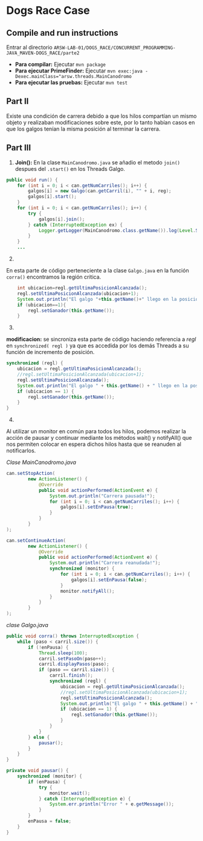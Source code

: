 # Dogs Race Case

## Compile and run instructions

Entrar al directorio `ARSW-LAB-01/DOGS_RACE/CONCURRENT_PROGRAMMING-JAVA_MAVEN-DOGS_RACE/parte2`

- **Para compilar:** Ejecutar `mvn package`
- **Para ejecutar PrimeFinder:** Ejecutar `mvn exec:java -Dexec.mainClass="arsw.threads.MainCanodromo`
- **Para ejecutar las pruebas:** Ejecutar `mvn test`

## Part II

Existe una condición de carrera debido a que los hilos compartían un mismo objeto y realizaban modificaciones sobre este, por lo tanto habían casos en que los galgos tenían la misma posición al terminar la carrera.

## Part III

1. **Join():**
   En la clase `MainCanodromo.java` se añadio el metodo `join()` despues del `.start()` en los Threads Galgo.

```java
public void run() {
    for (int i = 0; i < can.getNumCarriles(); i++) {
        galgos[i] = new Galgo(can.getCarril(i), "" + i, reg);
        galgos[i].start();
    }
    for (int i = 0; i < can.getNumCarriles(); i++) {
        try {
            galgos[i].join();
        } catch (InterruptedException ex) {
            Logger.getLogger(MainCanodromo.class.getName()).log(Level.SEVERE, null, ex);
        }
    }
    ...
```

2.

En esta parte de código perteneciente a la clase `Galgo.java` en la función `corra()` encontramos la región critica.

```java
    int ubicacion=regl.getUltimaPosicionAlcanzada();
    regl.setUltimaPosicionAlcanzada(ubicacion+1);
    System.out.println("El galgo "+this.getName()+" llego en la posicion "+ubicacion);
    if (ubicacion==1){
        regl.setGanador(this.getName());
    }
```

3.

**modificacion:**
se sincroniza esta parte de código haciendo referencia a _regl_ en `synchronized( regl )` ya que es accedida por los demás Threads a su función de incremento de posición.

```java
synchronized (regl) {
    ubicacion = regl.getUltimaPosicionAlcanzada();
    //regl.setUltimaPosicionAlcanzada(ubicacion+1);
    regl.setUltimaPosicionAlcanzada();
    System.out.println("El galgo " + this.getName() + " llego en la posicion " + ubicacion);
    if (ubicacion == 1) {
        regl.setGanador(this.getName());
    }
}
```

4.

Al utilizar un monitor en común para todos los hilos, podemos realizar la acción de pausar y continuar mediante los métodos wait() y notifyAll() que nos permiten colocar en espera dichos hilos hasta que se reanuden al notificarlos.

_Clase MainCanodromo.java_

```java
can.setStopAction(
        new ActionListener() {
            @Override
            public void actionPerformed(ActionEvent e) {
                System.out.println("Carrera pausada!");
                for (int i = 0; i < can.getNumCarriles(); i++) {
                    galgos[i].setEnPausa(true);
                }
            }
        }
);

can.setContinueAction(
        new ActionListener() {
            @Override
            public void actionPerformed(ActionEvent e) {
                System.out.println("Carrera reanudada!");
                synchronized (monitor) {
                    for (int i = 0; i < can.getNumCarriles(); i++) {
                        galgos[i].setEnPausa(false);
                    }
                    monitor.notifyAll();
                }
            }
        }
);
```

_clase Galgo.java_

```java
public void corra() throws InterruptedException {
    while (paso < carril.size()) {
        if (!enPausa) {
            Thread.sleep(100);
            carril.setPasoOn(paso++);
            carril.displayPasos(paso);
            if (paso == carril.size()) {
                carril.finish();
                synchronized (regl) {
                    ubicacion = regl.getUltimaPosicionAlcanzada();
                    //regl.setUltimaPosicionAlcanzada(ubicacion+1);
                    regl.setUltimaPosicionAlcanzada();
                    System.out.println("El galgo " + this.getName() + " llego en la posicion " + ubicacion);
                    if (ubicacion == 1) {
                        regl.setGanador(this.getName());
                    }
                }
            }
        } else {
            pausar();
        }
    }
}

private void pausar() {
    synchronized (monitor) {
        if (enPausa) {
            try {
                monitor.wait();
            } catch (InterruptedException e) {
                System.err.println("Error " + e.getMessage());
            }
        }
        enPausa = false;
    }
}
```
